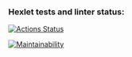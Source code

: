 ### Hexlet tests and linter status:
[![Actions Status](https://github.com/wleha1/frontend-project-44/actions/workflows/hexlet-check.yml/badge.svg)](https://github.com/wleha1/frontend-project-44/actions)

[![Maintainability](https://api.codeclimate.com/v1/badges/f276d833376c65b4a342/maintainability)](https://codeclimate.com/github/wleha1/frontend-project-44/maintainability)